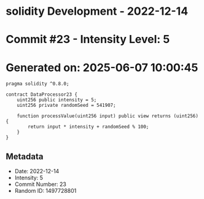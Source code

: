 ﻿# solidity Development - 2022-12-14
# Commit #23 - Intensity Level: 5
# Generated on: 2025-06-07 10:00:45
```solidity
pragma solidity ^0.8.0;

contract DataProcessor23 {
    uint256 public intensity = 5;
    uint256 private randomSeed = 541907;

    function processValue(uint256 input) public view returns (uint256) {
        return input * intensity + randomSeed % 100;
    }
}
```
## Metadata
- Date: 2022-12-14
- Intensity: 5
- Commit Number: 23
- Random ID: 1497728801
